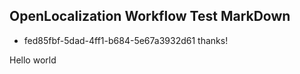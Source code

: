 ## OpenLocalization Workflow Test MarkDown
* fed85fbf-5dad-4ff1-b684-5e67a3932d61 
thanks!

Hello world